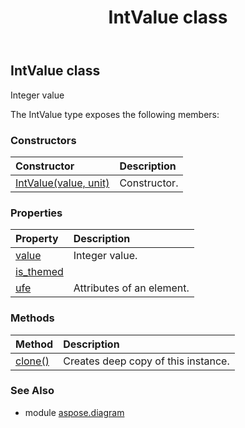 ﻿---
title: IntValue class
second_title: Aspose.Diagram for Python via .NET API References
description: 
type: docs
weight: 1150
url: /python-net/aspose.diagram/intvalue/
is_root: false
---

## IntValue class

Integer value



The IntValue type exposes the following members:

### Constructors
| Constructor | Description |
| :- | :- |
| [IntValue(value, unit)](/diagram/python-net/aspose.diagram/intvalue/__init__/#int-MeasureConst) | Constructor. |


### Properties
| Property | Description |
| :- | :- |
| [value](/diagram/python-net/aspose.diagram/intvalue/value) | Integer value. |
| [is_themed](/diagram/python-net/aspose.diagram/intvalue/is_themed) |  |
| [ufe](/diagram/python-net/aspose.diagram/intvalue/ufe) | Attributes of an element. |


### Methods
| Method | Description |
| :- | :- |
| [clone()](/diagram/python-net/aspose.diagram/intvalue/clone/#) | Creates deep copy of this instance. |


### See Also

* module [aspose.diagram](../)
